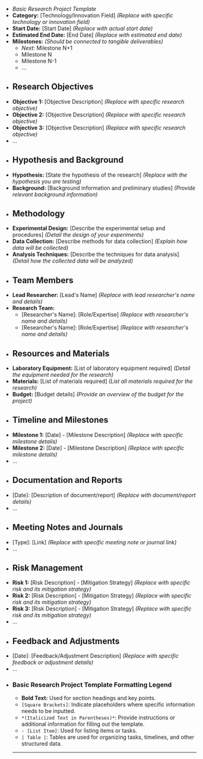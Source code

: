 - *Basic Research Project Template*
- **Category:** [Technology/Innovation Field] *(Replace with specific technology or innovation field)*
- **Start Date:** [Start Date] *(Replace with actual start date)*
- **Estimated End Date:** [End Date] *(Replace with estimated end date)*
- **Milestones:** *(Should be connected to tangible deliverables)*
	- *Next:* Milestone N+1
	- Milestone N
	- Milestone N-1
	- ...
- ## Research Objectives
- **Objective 1:** [Objective Description] *(Replace with specific research objective)*
- **Objective 2:** [Objective Description] *(Replace with specific research objective)*
- **Objective 3:** [Objective Description] *(Replace with specific research objective)*
- ...
- ## Hypothesis and Background
- **Hypothesis:** [State the hypothesis of the research] *(Replace with the hypothesis you are testing)*
- **Background:** [Background information and preliminary studies] *(Provide relevant background information)*
- ## Methodology
- **Experimental Design:** [Describe the experimental setup and procedures] *(Detail the design of your experiments)*
- **Data Collection:** [Describe methods for data collection] *(Explain how data will be collected)*
- **Analysis Techniques:** [Describe the techniques for data analysis] *(Detail how the collected data will be analyzed)*
- ## Team Members
- **Lead Researcher:** [Lead's Name] *(Replace with lead researcher's name and details)*
- **Research Team:**
	- [Researcher's Name]: [Role/Expertise] *(Replace with researcher's name and details)*
	- [Researcher's Name]: [Role/Expertise] *(Replace with researcher's name and details)*
- ## Resources and Materials
- **Laboratory Equipment:** [List of laboratory equipment required] *(Detail the equipment needed for the research)*
- **Materials:** [List of materials required] *(List all materials required for the research)*
- **Budget:** [Budget details] *(Provide an overview of the budget for the project)*
- ## Timeline and Milestones
- **Milestone 1:** [Date] - [Milestone Description] *(Replace with specific milestone details)*
- **Milestone 2:** [Date] - [Milestone Description] *(Replace with specific milestone details)*
- ...
- ## Documentation and Reports
- [Date]: [Description of document/report] *(Replace with document/report details)*
- ...
- ## Meeting Notes and Journals
- [Type]: [Link] *(Replace with specific meeting note or journal link)*
- ...
- ## Risk Management
- **Risk 1:** [Risk Description] - [Mitigation Strategy] *(Replace with specific risk and its mitigation strategy)*
- **Risk 2:** [Risk Description] - [Mitigation Strategy] *(Replace with specific risk and its mitigation strategy)*
- **Risk 3:** [Risk Description] - [Mitigation Strategy] *(Replace with specific risk and its mitigation strategy)*
- ...
- ## Feedback and Adjustments
- [Date]: [Feedback/Adjustment Description] *(Replace with specific feedback or adjustment details)*
- ...
- ### Basic Research Project Template Formatting Legend
	- **Bold Text:** Used for section headings and key points.
	- `[Square Brackets]`: Indicate placeholders where specific information needs to be inputted.
	- `*(Italicized Text in Parentheses)*`: Provide instructions or additional information for filling out the template.
	- `- [List Item]`: Used for listing items or tasks.
	- `| Table |`: Tables are used for organizing tasks, timelines, and other structured data.
	- ---